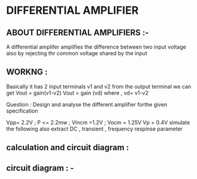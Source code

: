 # DIFFERENTIAL AMPLIFIER 

## ABOUT DIFFERENTIAL AMPLIFIERS :-

A differential amplifer amplifies the difference between two input voltage also by rejecting thr common voltage shared by the input

## WORKNG :
Basically it has 2 input terminals v1 and v2
from the output terminal we can get  Vout = gain(v1-v2)
                                      Vout = gain (vd)
                     where , vd= v1-v2

Question : Design and analyse the different amplifier forthe given  specification

Vpp= 2.2V ; P <= 2.2mw ; Vincm =1.2V ; Vocm = 1.25V Vp = 0.4V simulate the following also extract DC , transient , frequency respinse parameter

## calculation and circuit diagram  :

## circuit diagram : -













